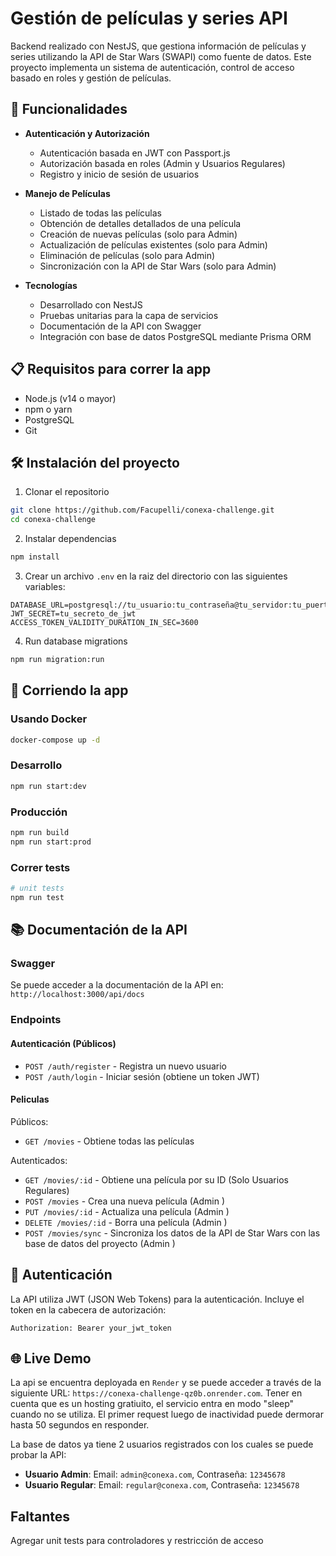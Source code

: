 # Gestión de películas y series API

Backend realizado con NestJS, que gestiona información de películas y series utilizando la API de Star Wars (SWAPI) como fuente de datos. Este proyecto implementa un sistema de autenticación, control de acceso basado en roles y gestión de películas.

## 🚀 Funcionalidades

- **Autenticación y Autorización**

  - Autenticación basada en JWT con Passport.js
  - Autorización basada en roles (Admin y Usuarios Regulares)
  - Registro y inicio de sesión de usuarios

- **Manejo de Películas**

  - Listado de todas las películas
  - Obtención de detalles detallados de una película
  - Creación de nuevas películas (solo para Admin)
  - Actualización de películas existentes (solo para Admin)
  - Eliminación de películas (solo para Admin)
  - Sincronización con la API de Star Wars (solo para Admin)

- **Tecnologías**
  - Desarrollado con NestJS
  - Pruebas unitarias para la capa de servicios
  - Documentación de la API con Swagger
  - Integración con base de datos PostgreSQL mediante Prisma ORM

## 📋 Requisitos para correr la app

- Node.js (v14 o mayor)
- npm o yarn
- PostgreSQL
- Git

## 🛠️ Instalación del proyecto

1. Clonar el repositorio

```bash
git clone https://github.com/Facupelli/conexa-challenge.git
cd conexa-challenge
```

2. Instalar dependencias

```bash
npm install
```

3. Crear un archivo `.env` en la raiz del directorio con las siguientes variables:

```env
DATABASE_URL=postgresql://tu_usuario:tu_contraseña@tu_servidor:tu_puerto/tu_base_de_datos
JWT_SECRET=tu_secreto_de_jwt
ACCESS_TOKEN_VALIDITY_DURATION_IN_SEC=3600
```

4. Run database migrations

```bash
npm run migration:run
```

## 🚀 Corriendo la app

### Usando Docker

```bash
docker-compose up -d
```

### Desarrollo

```bash
npm run start:dev
```

### Producción

```bash
npm run build
npm run start:prod
```

### Correr tests

```bash
# unit tests
npm run test
```

## 📚 Documentación de la API

### Swagger

Se puede acceder a la documentación de la API en: `http://localhost:3000/api/docs`

### Endpoints

#### Autenticación (Públicos)

- `POST /auth/register` - Registra un nuevo usuario
- `POST /auth/login` - Iniciar sesión (obtiene un token JWT)

#### Peliculas

Públicos:

- `GET /movies` - Obtiene todas las películas

Autenticados:

- `GET /movies/:id` - Obtiene una película por su ID (Solo Usuarios Regulares)
- `POST /movies` - Crea una nueva película (Admin )
- `PUT /movies/:id` - Actualiza una película (Admin )
- `DELETE /movies/:id` - Borra una película (Admin )
- `POST /movies/sync` - Sincroniza los datos de la API de Star Wars con las base de datos del proyecto (Admin )

## 🔐 Autenticación

La API utiliza JWT (JSON Web Tokens) para la autenticación. Incluye el token en la cabecera de autorización:

```
Authorization: Bearer your_jwt_token
```

## 🌐 Live Demo

La api se encuentra deployada en `Render` y se puede acceder a través de la siguiente URL: `https://conexa-challenge-qz0b.onrender.com`.
Tener en cuenta que es un hosting gratiuito, el servicio entra en modo "sleep" cuando no se utiliza. El primer request luego de inactividad puede dermorar hasta 50 segundos en responder.

La base de datos ya tiene 2 usuarios registrados con los cuales se puede probar la API:

- **Usuario Admin**: Email: `admin@conexa.com`, Contraseña: `12345678`
- **Usuario Regular**: Email: `regular@conexa.com`, Contraseña: `12345678`

## Faltantes

Agregar unit tests para controladores y restricción de acceso
